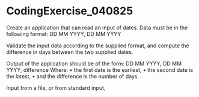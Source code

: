 # CodingExercise_040825

Create an application that can read an input of dates. Data must be in the following format: 
DD MM YYYY, DD MM YYYY

Validate the input data according to the supplied format, and compute the difference in days between the two supplied dates.
    
Output of the application should be of the form:
DD MM YYYY, DD MM YYYY, difference
Where: 
•	the first date is the earliest, 
•	the second date is the latest,
•	and the difference is the number of days.

Input from a file, or from standard input, 

